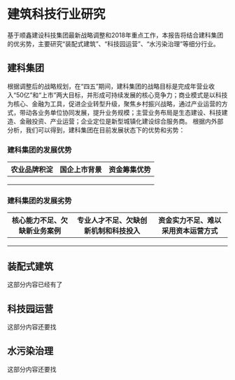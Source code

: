 # 建筑科技行业研究
基于顺鑫建设科技集团最新战略调整和2018年重点工作，本报告将结合建科集团的优劣势，主要研究“装配式建筑”、“科技园运营”、“水污染治理”等细分行业。
## 建科集团
根据调整后的战略规划，在“四五”期间，建科集团的战略目标是完成年营业收入“50亿”和“上市”两大目标，并形成可持续发展的核心竞争力；商业模式是以科技为核心、金融为工具，促进企业转型升级，聚焦乡村振兴战略，通过产业运营的方式，带动各业务单位协同发展，提升业务规模；主营业务布局是生态建设、科技建造、金融投资、产业运营；企业定位是新型城镇化建设综合服务商。
根据内外部分析，我们可以得到，建科集团在目前发展状态下的优势和劣势：
### 建科集团的发展优势
|农业品牌积淀|国企上市背景|资金筹集优势|
|-----------|-----------|-----------|
|           |           |           |
|           |           |           |
|           |           |           |
### 建科集团的发展劣势
|核心能力不足、欠缺新业务案例|专业人才不足、欠缺创新机制和科技投入|资金实力不足、难以采用资本运营方式|
|-----------|-----------|-----------|
|           |           |           |
|           |           |           |
|           |           |           |
## 装配式建筑
这部分内容已经有了
## 科技园运营
这部分内容还要找
## 水污染治理
这部分内容还要找

